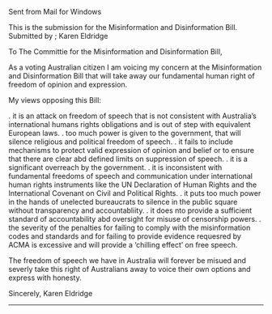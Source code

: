 Sent from Mail for Windows

This is the submission for the Misinformation and Disinformation Bill.
Submitted by ;
Karen Eldridge

To The Committie for the Misinformation and Disinformation Bill,

As a voting Australian citizen I am voicing my concern at the Misinformation and Disinformation Bill that will take away our
fundamental human right of freedom of opinion and expression.

My views opposing this Bill:

. it is an attack on freedom of speech that is not consistent with Australia’s international humans rights obligations and is out
of step with equivalent European laws.
. too much power is given to the government, that will silence religious and political freedom of speech.
. it fails to include mechanisms to protect valid expression of opinion and belief or to ensure that there are clear abd defined
limits on suppression of speech.
. it is a significant overreach by the government.
. it is inconsistent with fundamental freedoms of speech and communication under international human rights instruments
like the UN Declaration of Human Rights and the International Covenant on Civil and Political Rights.
. it puts too much power in the hands of unelected bureaucrats to silence in the public square without transparency and
accountabliity.
. it does nto provide a sufficient standard of accountability abd oversight for misuse of censorship powers.
. the severity of the penalties for failing to comply with the misinformation codes and standards and for failing to provide
evidence requesred by ACMA is excessive and will provide a ‘chilling effect’ on free speech.

The freedom of speech we have in Australia will forever be misued and severly take this right of Australians away to voice
their own options and express with honesty.

Sincerely,
Karen Eldridge


-----

